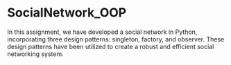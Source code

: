 # SocialNetwork_OOP
In this assignment, we have developed a social network in Python, incorporating three design patterns: singleton, factory, and observer. These design patterns have been utilized to create a robust and efficient social networking system.
